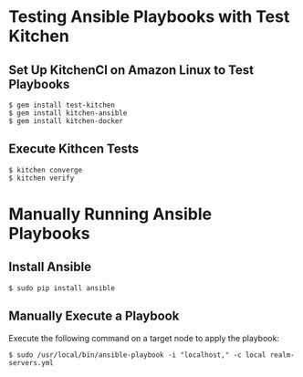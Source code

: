 # Testing Ansible Playbooks with Test Kitchen

## Set Up KitchenCI on Amazon Linux to Test Playbooks

    $ gem install test-kitchen
    $ gem install kitchen-ansible
    $ gem install kitchen-docker

## Execute Kithcen Tests

    $ kitchen converge
    $ kitchen verify

# Manually Running Ansible Playbooks

## Install Ansible

    $ sudo pip install ansible

## Manually Execute a Playbook

Execute the following command on a target node to apply the playbook:

    $ sudo /usr/local/bin/ansible-playbook -i "localhost," -c local realm-servers.yml

